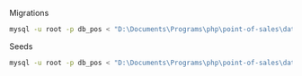Migrations
```bash
mysql -u root -p db_pos < "D:\Documents\Programs\php\point-of-sales\database\migrations\init-1.sql"
```
Seeds
```bash
mysql -u root -p db_pos < "D:\Documents\Programs\php\point-of-sales\database\seeds\init-1.sql"
```
